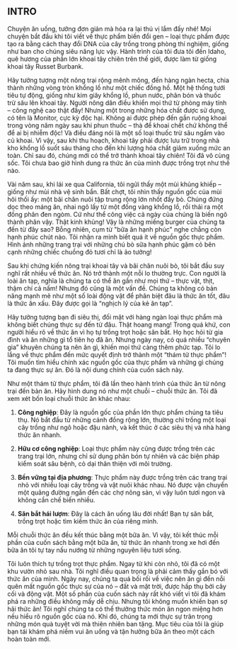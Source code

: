 ## INTRO

Chuyện ăn uống, tưởng đơn giản mà hóa ra lại thú vị lắm đấy nhé! Mọi chuyện bắt đầu khi tôi viết về thực phẩm biến đổi gen – loại thực phẩm được tạo ra bằng cách thay đổi DNA của cây trồng trong phòng thí nghiệm, giống như ban cho chúng siêu năng lực vậy. Hành trình của tôi đưa tôi đến Idaho, quê hương của phần lớn khoai tây chiên trên thế giới, được làm từ giống khoai tây Russet Burbank.

Hãy tưởng tượng một nông trại rộng mênh mông, đến hàng ngàn hecta, chia thành những vòng tròn khổng lồ như một chiếc đồng hồ. Một hệ thống tưới tiêu tự động, giống như kim giây khổng lồ, phun nước, phân bón và thuốc trừ sâu lên khoai tây. Người nông dân điều khiển mọi thứ từ phòng máy tính – công nghệ cao thật đấy! Nhưng một trong những hóa chất được sử dụng, có tên là Monitor, cực kỳ độc hại. Không ai được phép đến gần ruộng khoai trong vòng năm ngày sau khi phun thuốc – thà để khoai chết chứ không thể để ai bị nhiễm độc! Và điều đáng nói là một số loại thuốc trừ sâu ngấm vào củ khoai. Vì vậy, sau khi thu hoạch, khoai tây phải được lưu trữ trong nhà kho khổng lồ suốt sáu tháng cho đến khi lượng hóa chất giảm xuống mức an toàn. Chỉ sau đó, chúng mới có thể trở thành khoai tây chiên! Tôi đã vô cùng sốc. Tôi chưa bao giờ hình dung ra thức ăn của mình được trồng trọt như thế nào.

Vài năm sau, khi lái xe qua California, tôi ngửi thấy một mùi khủng khiếp – giống như mùi nhà vệ sinh bẩn. Bất chợt, tôi nhìn thấy nguồn gốc của mùi hôi thối ấy: một bãi chăn nuôi tập trung rộng lớn nhốt đầy bò. Chúng đứng dọc theo máng ăn, nhai ngô lấy từ một đống vàng khổng lồ, rồi thải ra một đống phân đen ngòm. Cứ như thể công việc cả ngày của chúng là biến ngô thành phân vậy. Thật kinh khủng! Vậy là những miếng burger của chúng ta đến từ đây sao? Bỗng nhiên, cụm từ "bữa ăn hạnh phúc" nghe chẳng còn hạnh phúc chút nào. Tôi nhận ra mình biết quá ít về nguồn gốc thực phẩm. Hình ảnh những trang trại với những chú bò sữa hạnh phúc gặm cỏ bên cạnh những chiếc chuồng đỏ tươi chỉ là ảo tưởng!

Sau khi chứng kiến nông trại khoai tây và bãi chăn nuôi bò, tôi bắt đầu suy nghĩ rất nhiều về thức ăn. Nó trở thành một nỗi lo thường trực. Con người là loài ăn tạp, nghĩa là chúng ta có thể ăn gần như mọi thứ – thực vật, thịt, thậm chí cả nấm! Nhưng đó cũng là một vấn đề. Chúng ta không có bản năng mạnh mẽ như một số loài động vật để phân biệt đâu là thức ăn tốt, đâu là thức ăn xấu. Đây được gọi là “nghịch lý của kẻ ăn tạp”.

Hãy tưởng tượng bạn đi siêu thị, đối mặt với hàng ngàn loại thực phẩm mà không biết chúng thực sự đến từ đâu. Thật hoang mang! Trong quá khứ, con người hiểu rõ về thức ăn vì họ tự trồng trọt hoặc săn bắt. Họ học hỏi từ gia đình và ăn những gì tổ tiên họ đã ăn. Nhưng ngày nay, có quá nhiều “chuyên gia” khuyên chúng ta nên ăn gì, khiến mọi thứ càng thêm phức tạp. Tôi lo lắng về thực phẩm đến mức quyết định trở thành một “thám tử thực phẩm”! Tôi muốn tìm hiểu chính xác nguồn gốc của thực phẩm và những gì chúng ta đang thực sự ăn. Đó là nội dung chính của cuốn sách này.

Như một thám tử thực phẩm, tôi đã lần theo hành trình của thức ăn từ nông trại đến bàn ăn. Hãy hình dung nó như một chuỗi – chuỗi thức ăn. Tôi đã xem xét bốn loại chuỗi thức ăn khác nhau:

1. **Công nghiệp**: Đây là nguồn gốc của phần lớn thực phẩm chúng ta tiêu thụ. Nó bắt đầu từ những cánh đồng rộng lớn, thường chỉ trồng một loại cây trồng như ngô hoặc đậu nành, và kết thúc ở các siêu thị và nhà hàng thức ăn nhanh.

2. **Hữu cơ công nghiệp**: Loại thực phẩm này cũng được trồng trên các trang trại lớn, nhưng chỉ sử dụng phân bón tự nhiên và các biện pháp kiểm soát sâu bệnh, cỏ dại thân thiện với môi trường.

3. **Bền vững tại địa phương**: Thực phẩm này được trồng trên các trang trại nhỏ với nhiều loại cây trồng và vật nuôi khác nhau. Nó được vận chuyển một quãng đường ngắn đến các chợ nông sản, vì vậy luôn tươi ngon và không cần chế biến nhiều.

4. **Săn bắt hái lượm**: Đây là cách ăn uống lâu đời nhất! Bạn tự săn bắt, trồng trọt hoặc tìm kiếm thức ăn của riêng mình.

Mỗi chuỗi thức ăn đều kết thúc bằng một bữa ăn. Vì vậy, tôi kết thúc mỗi phần của cuốn sách bằng một bữa ăn, từ thức ăn nhanh trong xe hơi đến bữa ăn tôi tự tay nấu nướng từ những nguyên liệu tươi sống.

Tôi luôn thích tự trồng trọt thực phẩm. Ngay từ khi còn nhỏ, tôi đã có một khu vườn nhỏ sau nhà. Tôi nghĩ điều quan trọng là phải cảm thấy gắn bó với thức ăn của mình. Ngày nay, chúng ta quá bối rối về việc nên ăn gì đến nỗi quên mất nguồn gốc thực sự của nó – đất và mặt trời, được hấp thụ bởi cây cối và động vật. Một số phần của cuốn sách này rất khó viết vì tôi đã khám phá ra những điều không mấy dễ chịu. Nhưng tôi không muốn khiến bạn sợ hãi thức ăn! Tôi nghĩ chúng ta có thể thưởng thức món ăn ngon miệng hơn nếu hiểu rõ nguồn gốc của nó. Khi đó, chúng ta mới thực sự trân trọng những món quà tuyệt vời mà thiên nhiên ban tặng. Mục tiêu của tôi là giúp bạn tái khám phá niềm vui ăn uống và tận hưởng bữa ăn theo một cách hoàn toàn mới.
